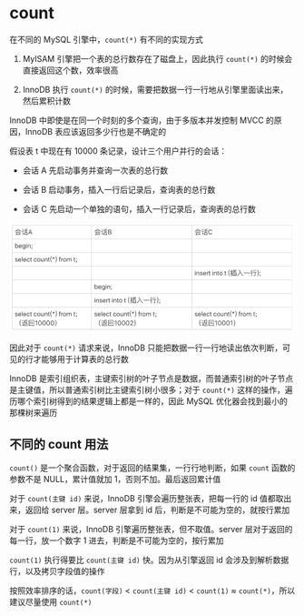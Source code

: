 # count

在不同的 MySQL 引擎中，`count(*)` 有不同的实现方式

1. MyISAM 引擎把一个表的总行数存在了磁盘上，因此执行 `count(*)` 的时候会直接返回这个数，效率很高

2. InnoDB 执行 `count(*)` 的时候，需要把数据一行一行地从引擎里面读出来，然后累积计数

InnoDB 中即使是在同一个时刻的多个查询，由于多版本并发控制 MVCC 的原因，InnoDB 表应该返回多少行也是不确定的

假设表 t 中现在有 10000 条记录，设计三个用户并行的会话：

- 会话 A 先启动事务并查询一次表的总行数

- 会话 B 启动事务，插入一行后记录后，查询表的总行数

- 会话 C 先启动一个单独的语句，插入一行记录后，查询表的总行数

![](../../Picture/Database/MySQL/count/01.png)

因此对于 `count(*)` 请求来说，InnoDB 只能把数据一行一行地读出依次判断，可见的行才能够用于计算表的总行数

InnoDB 是索引组织表，主键索引树的叶子节点是数据，而普通索引树的叶子节点是主键值，所以普通索引树比主键索引树小很多；对于 `count(*)` 这样的操作，遍历哪个索引树得到的结果逻辑上都是一样的，因此 MySQL 优化器会找到最小的那棵树来遍历

## 不同的 count 用法

`count()` 是一个聚合函数，对于返回的结果集，一行行地判断，如果 `count` 函数的参数不是 NULL，累计值就加 1，否则不加。最后返回累计值

对于 `count(主键 id)` 来说，InnoDB 引擎会遍历整张表，把每一行的 id 值都取出来，返回给 server 层。server 层拿到 id 后，判断是不可能为空的，就按行累加

对于 `count(1)` 来说，InnoDB 引擎遍历整张表，但不取值。server 层对于返回的每一行，放一个数字 1 进去，判断是不可能为空的，按行累加

`count(1)` 执行得要比 `count(主键 id)` 快。因为从引擎返回 id 会涉及到解析数据行，以及拷贝字段值的操作


按照效率排序的话，`count(字段)` < `count(主键 id)` < `count(1)` ≈ `count(*)`，所以建议尽量使用 `count(*)`

